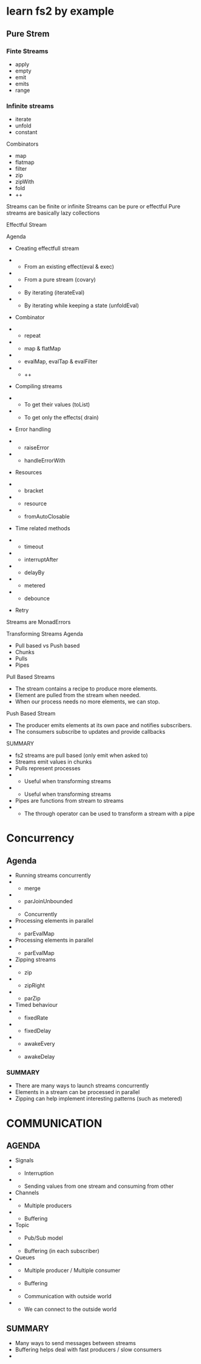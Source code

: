 # learn fs2 by example #

## Pure Strem ##

### Finte Streams ###
-   apply
- empty
- emit
- emits
- range

### Infinite streams ###
- iterate
- unfold
- constant

Combinators
- map
- flatmap
- filter
- zip
- zipWith
- fold
- ++

Streams can be finite or infinite
Streams can be pure or effectful
Pure streams are basically lazy collections

Effectful Stream

Agenda
- Creating effectfull stream
- - From an existing effect(eval & exec) 
- - From a pure stream (covary)
-  - By iterating (iterateEval)
-  - By iterating while keeping a state (unfoldEval)
-  Combinator
-  - repeat
-  - map & flatMap
-  - evalMap, evalTap & evalFilter
-  - ++

- Compiling streams
-  - To get their values (toList)
-  - To get only the effects( drain)
- Error handling
- - raiseError
- - handleErrorWith
- Resources
-  - bracket
-  - resource
- - fromAutoClosable
- Time related methods
- - timeout
- - interruptAfter
- - delayBy
- - metered
- - debounce
- Retry

Streams are MonadErrors

Transforming Streams
Agenda
- Pull based vs Push based
- Chunks
- Pulls
- Pipes

Pull Based Streams
- The stream contains a recipe to produce more elements.
- Element are pulled from the stream when needed.
- When our process needs no more elements, we can stop.

Push Based Stream
- The producer emits elements at its own pace and notifies subscribers.
- The consumers subscribe to updates and provide callbacks

SUMMARY
- fs2 streams are pull based (only emit when asked to)
- Streams emit values in chunks
- Pulls represent processes
- - Useful when transforming streams
- - Useful when transforming streams
-  Pipes are functions from stream to streams
- - The through operator can be used to transform a stream with a pipe

# Concurrency #
## Agenda ##
- Running streams concurrently
- - merge
- - parJoinUnbounded
- - Concurrently
- Processing elements in parallel
- - parEvalMap
- Processing elements in parallel
- - parEvalMap
- Zipping streams
- - zip
- - zipRight
- - parZip
- Timed behaviour
- - fixedRate
- - fixedDelay
- - awakeEvery
- - awakeDelay
### SUMMARY ###
- There are many ways to launch streams concurrently
- Elements in a stream can be processed in parallel
- Zipping can help implement interesting patterns (such as metered)

# COMMUNICATION #
## AGENDA ##
- Signals
- - Interruption
- - Sending values from one stream and consuming from other
- Channels
- - Multiple producers
- - Buffering
- Topic
- - Pub/Sub model
- - Buffering (in each subscriber) 
- Queues
- - Multiple producer / Multiple consumer
- - Buffering
- - Communication with outside world
- - We can connect to the outside world

## SUMMARY ##
- Many ways to send messages between streams
- Buffering helps deal with fast producers / slow consumers
- 